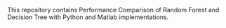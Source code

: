 This repository contains Performance Comparison of Random Forest and Decision Tree with Python and Matlab implementations.
